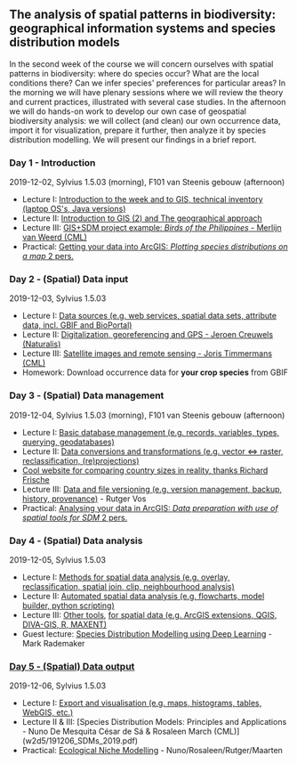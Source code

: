 The analysis of spatial patterns in biodiversity: geographical information systems and species distribution models
------------------------------------------------------------------------------------------------------------------
In the second week of the course we will concern ourselves with spatial patterns in biodiversity: where do species
occur? What are the local conditions there? Can we infer species' preferences for particular areas? In the morning
we will have plenary sessions where we will review the theory and current practices, illustrated with several case
studies. In the afternoon we will do hands-on work to develop our own case of geospatial biodiversity analysis: we
will collect (and clean) our own occurrence data, import it for visualization, prepare it further, then analyze it
by species distribution modelling. We will present our findings in a brief report.

### Day 1 - Introduction

2019-12-02, Sylvius 1.5.03 (morning), F101 van Steenis gebouw (afternoon)

- Lecture I: [Introduction to the week and to GIS, technical inventory (laptop OS's, Java versions)](https://surfdrive.surf.nl/files/index.php/s/awidzynVpLhqDCT)
- Lecture II: [Introduction to GIS (2) and The geographical approach](https://surfdrive.surf.nl/files/index.php/s/rMbMSLDVH7zHhCy)
- Lecture III: [GIS+SDM project example: _Birds of the Philippines_ - Merlijn van Weerd (CML)](https://surfdrive.surf.nl/files/index.php/s/SrvbhQ1ibCLuW4Q)
- Practical: [Getting your data into ArcGIS: _Plotting species distributions on a map_ 2 pers.](https://surfdrive.surf.nl/files/index.php/s/XJ2H5Slef4GibML)

### Day 2 - (Spatial) Data input

2019-12-03, Sylvius 1.5.03

- Lecture I: [Data sources (e.g. web services, spatial data sets, attribute data, incl. GBIF and BioPortal)](https://surfdrive.surf.nl/files/index.php/s/VPhWgR3nwW7txyX)
- Lecture II: [Digitalization, georeferencing and GPS - Jeroen Creuwels (Naturalis)](https://surfdrive.surf.nl/files/index.php/s/WUE5rL0ExRtgLra)
- Lecture III: [Satellite images and remote sensing - Joris Timmermans (CML)](https://surfdrive.surf.nl/files/index.php/s/VPT9hZX7RH9YJ2D)
- Homework: Download occurrence data for **your crop species** from GBIF

### Day 3 - (Spatial) Data management

2019-12-04, Sylvius 1.5.03 (morning), F101 van Steenis gebouw (afternoon)

- Lecture I: [Basic database management (e.g. records, variables, types, querying, geodatabases)](https://surfdrive.surf.nl/files/index.php/s/b2yENs9wcvAXV4f)
- Lecture II: [Data conversions and transformations (e.g. vector <=> raster, reclassification, (re)projections)](https://surfdrive.surf.nl/files/index.php/s/646hrAAZfwHSrsZ)
- [Cool website for comparing country sizes in reality, thanks Richard Frische](http://www.thetruesize.com)
- Lecture III: [Data and file versioning (e.g. version management, backup, history, provenance)](w2d3/lecture3.md) - Rutger Vos
- Practical: [Analysing your data in ArcGIS: _Data preparation with use of spatial tools for SDM_ 2 pers.](https://surfdrive.surf.nl/files/index.php/s/eTiOmklhqPNUlIo)

### Day 4 - (Spatial) Data analysis

2019-12-05, Sylvius 1.5.03

- Lecture I: [Methods for spatial data analysis (e.g. overlay, reclassification, spatial join, clip, neighbourhood analysis)](https://surfdrive.surf.nl/files/index.php/s/1H9hRA0WbDIJ6eP)
- Lecture II: [Automated spatial data analysis (e.g. flowcharts, model builder, python scripting)](https://surfdrive.surf.nl/files/index.php/s/bGs6fuhLoBcaebu)
- Lecture III: [Other tools](w2d3/Workflow.md), [for spatial data (e.g. ArcGIS extensions, QGIS, DIVA-GIS, R, MAXENT) ](https://surfdrive.surf.nl/files/index.php/s/2UnOQ6VzDeFstTS)
- Guest lecture: [Species Distribution Modelling using Deep Learning](w2d4/DL_SDM_Leiden.pptx) - Mark Rademaker

### [Day 5 - (Spatial) Data output](w2d5)

2019-12-06, Sylvius 1.5.03

- Lecture I: [Export and visualisation (e.g. maps, histograms, tables, WebGIS, etc.)](https://surfdrive.surf.nl/files/index.php/s/nRejxWrOp57ofvc)
- Lecture II & III: [Species Distribution Models: Principles and Applications - Nuno De Mesquita César de Sá & Rosaleen March (CML)] (w2d5/191206_SDMs_2019.pdf)
- Practical: [Ecological Niche Modelling](w2d5/README.md) - Nuno/Rosaleen/Rutger/Maarten
